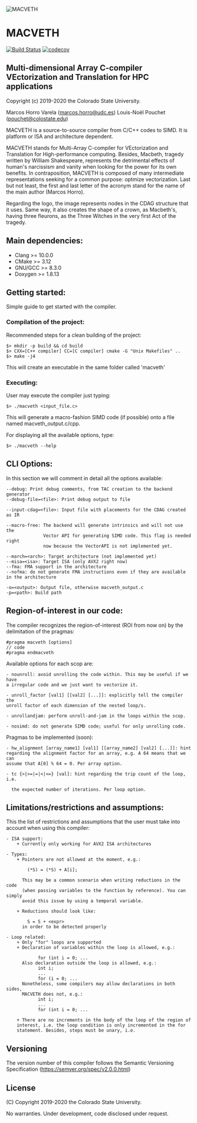 ![MACVETH](https://github.com/markoshorro/MACVETH/blob/develop/doc/report/img/MACVETHLOGO.svg)

# MACVETH

[![Build Status][travis-badge]][travis-link]
[![codecov][codecov-badge]][codecov-link]

## Multi-dimensional Array C-compiler VEctorization and Translation for HPC applications

Copyright (c) 2019-2020 the Colorado State University.

Marcos Horro Varela (marcos.horro@udc.es)
Louis-Noël Pouchet (pouchet@colostate.edu)

MACVETH is a source-to-source compiler from C/C++ codes to SIMD. It is platform
or ISA and architecture dependent.

MACVETH stands for Multi-Array C-compiler for VEctorization and Translation for
High-performance computing. Besides, Macbeth, tragedy written by William
Shakespeare, represents the detrimental effects of human's narcissism and vanity
when looking for the power for its own benefits. In contraposition, MACVETH is
composed of many intermediate representations seeking for a common purpose:
optmize vectorization.
Last but not least, the first and last letter of the acronym stand for the name
of the main author (Marcos Horro).

Regarding the logo, the image represents nodes in the CDAG structure that it
uses. Same way, it also creates the shape of a crown, as Macbeth's, having
three fleurons, as the Three Witches in the very first Act of the tragedy.

## Main dependencies:

* Clang     >= 10.0.0
* CMake     >= 3.12
* GNU/GCC   >= 8.3.0
* Doxygen   >= 1.8.13

## Getting started:

Simple guide to get started with the compiler.

### Compilation of the project:

Recommended steps for a clean building of the project:

``` 
$> mkdir -p build && cd build
$> CXX=[C++ compiler] CC=[C compiler] cmake -G "Unix Makefiles" ..
$> make -j4
```

This will create an executable in the same folder called 'macveth'

### Executing:

User may execute the compiler just typing:

`$> ./macveth <input_file.c>` 

This will generate a macro-fashion SIMD code (if possible) onto a file named
macveth_output.c/cpp.

For displaying all the available options, type:

`$> ./macveth --help` 

## CLI Options:

In this section we will comment in detail all the options available:

    --debug: Print debug comments, from TAC creation to the backend generator
    --debug-file=<file>: Print debug output to file

    --input-cdag=<file>: Input file with placements for the CDAG created as IR

    --macro-free: The backend will generate intrinsics and will not use the
                  Vector API for generating SIMD code. This flag is needed right
                  now because the VectorAPI is not implemented yet.

    --march=<arch>: Target architecture (not implemented yet)
    --misa=<isa>: Target ISA (only AVX2 right now)
    --fma: FMA support in the architecture
    --nofma: do not generate FMA instructions even if they are available in the architecture

    -o=<output>: Output file, otherwise macveth_output.c
    -p=<path>: Build path

## Region-of-interest in our code:

The compiler recognizes the region-of-interest (ROI from now on) by the
delimitation of the pragmas:

    #pragma macveth [options]
    // code
    #pragma endmacveth

Available options for each scop are:

    - nounroll: avoid unrolling the code within. This may be useful if we have 
    a irregular code and we just want to vectorize it.

    - unroll_factor [val1] [[val2] [...]]: explicitly tell the compiler the 
    unroll factor of each dimension of the nested loop/s.

    - unrollandjam: perform unroll-and-jam in the loops within the scop.

    - nosimd: do not generate SIMD code; useful for only unrolling code.

Pragmas to be implemented (soon):

    - hw_alignment [array_name1] [val1] [[array_name2] [val2] [...]]: hint
    regarding the alignment factor for an array, e.g. A 64 means that we can
    assume that A[0] % 64 = 0. Per array option.

    - tc {>|>=|=|<|<=} [val]: hint regarding the trip count of the loop, i.e.

      the expected number of iterations. Per loop option.

## Limitations/restrictions and assumptions:

This the list of restrictions and assumptions that the user must take into
account when using this compiler:

    - ISA support:
        + Currently only working for AVX2 ISA architectures

    - Types:
        + Pointers are not allowed at the moment, e.g.:

            (*S) = (*S) + A[i];

          This may be a common scenario when writing reductions in the code
          (when passing variables to the function by reference). You can simply
          avoid this issue by using a temporal variable.

        + Reductions should look like:

            S = S + <expr>
          in order to be detected properly

    - Loop related:
        + Only "for" loops are supported
        + Declaration of variables within the loop is allowed, e.g.:

                for (int i = 0; ...
          Also declaration outside the loop is allowed, e.g.:
                int i;
                ...
                for (i = 0; ...
          Nonetheless, some compilers may allow declarations in both sides,
          MACVETH does not, e.g.:
                int i;
                ...
                for (int i = 0; ...

        + There are no increments in the body of the loop of the region of
        interest, i.e. the loop condition is only incremented in the for
        statement. Besides, steps must be unary, i.e.

## Versioning

The version number of this compiler follows the Semantic Versioning
Specification (https://semver.org/spec/v2.0.0.html)

## License

(C) Copyright 2019-2020 the Colorado State University.

No warranties. Under development, code disclosed under request.

[travis-badge]:    https://travis-ci.com/markoshorro/MACVETH.svg?token=NvjC6fzdrgxL3SFrS5bJ&branch=develop
[travis-link]:     https://travis-ci.org/markoshorro/MACVETH
[codecov-badge]:   https://codecov.io/gh/markoshorro/MACVETH/branch/develop/graph/badge.svg
[codecov-link]:    https://codecov.io/gh/markoshorro/MACVETH
